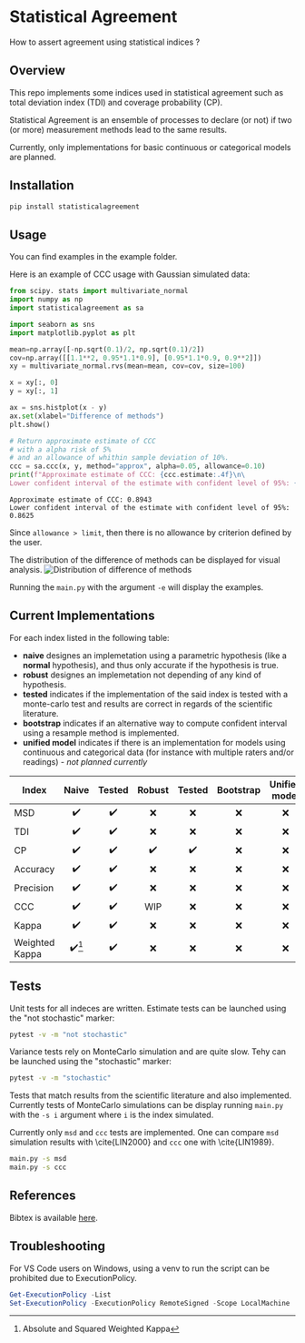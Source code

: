 # Statistical Agreement

How to assert agreement using statistical indices ?

## Overview

This repo implements some indices used in statistical agreement such as total deviation index (TDI) and coverage probability (CP).

Statistical Agreement is an ensemble of processes to declare (or not) if two (or more) measurement methods lead to the same results.

Currently, only implementations for basic continuous or categorical models are planned.

## Installation

```sh
pip install statisticalagreement
```

## Usage

You can find examples in the example folder.

Here is an example of CCC usage with Gaussian simulated data:

```python
from scipy. stats import multivariate_normal
import numpy as np
import statisticalagreement as sa

import seaborn as sns    
import matplotlib.pyplot as plt

mean=np.array([-np.sqrt(0.1)/2, np.sqrt(0.1)/2])
cov=np.array([[1.1**2, 0.95*1.1*0.9], [0.95*1.1*0.9, 0.9**2]])
xy = multivariate_normal.rvs(mean=mean, cov=cov, size=100)

x = xy[:, 0]
y = xy[:, 1]

ax = sns.histplot(x - y)
ax.set(xlabel="Difference of methods")
plt.show()

# Return approximate estimate of CCC 
# with a alpha risk of 5% 
# and an allowance of whithin sample deviation of 10%.
ccc = sa.ccc(x, y, method="approx", alpha=0.05, allowance=0.10)
print(f"Approximate estimate of CCC: {ccc.estimate:.4f}\n\
Lower confident interval of the estimate with confident level of 95%: {ccc.limit:.4f}\n")
```

```text
Approximate estimate of CCC: 0.8943
Lower confident interval of the estimate with confident level of 95%: 0.8625
```

Since `allowance > limit`, then there is no allowance by criterion defined by the user.

The distribution of the difference of methods can be displayed for visual analysis.
![Distribution of difference of methods](plots/histplot_difference_methods_simalution_example.png?raw=true "Distribution of difference of methods")

Running the `main.py` with the argument `-e` will display the examples.

## Current Implementations

For each index listed in the following table:

- **naive** designes an implemetation using a parametric hypothesis (like a **normal** hypothesis), and thus only accurate if the hypothesis is true.
- **robust** designes an implemetation not depending of any kind of hypothesis.
- **tested** indicates if the implementation of the said index is tested with a monte-carlo test and results are correct in regards of the scientific literature.
- **bootstrap** indicates if an alternative way to compute confident interval using a resample method is implemented.
- **unified model** indicates if there is an implementation for models using continuous and categorical data (for instance with multiple raters and/or readings) - *not planned currently*

|Index | Naive | Tested | Robust |  Tested | Bootstrap | Unified model |
|--|:--:|:--:|:--:|:--:|:--:|:--:|
| MSD |:heavy_check_mark:|:heavy_check_mark:|:x:|:x:|:x:|:x:|
| TDI |:heavy_check_mark:|:heavy_check_mark:|:x:|:x:|:x:|:x:|
| CP |:heavy_check_mark:|:heavy_check_mark:|:heavy_check_mark:|:heavy_check_mark:|:x:|:x:|
| Accuracy |:heavy_check_mark:|:heavy_check_mark:|:x:|:x:|:x:|:x:|
| Precision |:heavy_check_mark:|:heavy_check_mark:|:x:|:x:|:x:|:x:|
| CCC |:heavy_check_mark:|:heavy_check_mark:|WIP|:x:|:x:|:x:|
| Kappa |:heavy_check_mark:|:heavy_check_mark:|:x:|:x:|:x:|:x:|
| Weighted Kappa |:heavy_check_mark:[^2]|:heavy_check_mark:|:x:|:x:|:x:|:x:|

[^2]: Absolute and Squared Weighted Kappa

## Tests

Unit tests for all indeces are written. Estimate tests can be launched using the "not stochastic" marker:

```sh
pytest -v -m "not stochastic"
```

Variance tests rely on MonteCarlo simulation and are quite slow. Tehy can be launched using the "stochastic" marker:

```sh
pytest -v -m "stochastic"
```

Tests that match results from the scientific literature and also implemented. Currently tests of MonteCarlo simulations can be display running `main.py` with the `-s i` argument where `i` is the index simulated.

Currently only `msd` and `ccc` tests are implemented. One can compare `msd` simulation results with \cite{LIN2000} and `ccc` one with \cite{LIN1989}.

```sh
main.py -s msd
main.py -s ccc
```

## References

Bibtex is available [here](bibliography.bib).

## Troubleshooting

For VS Code users on Windows, using a venv to run the script can be prohibited due to ExecutionPolicy.

```powershell
Get-ExecutionPolicy -List
Set-ExecutionPolicy -ExecutionPolicy RemoteSigned -Scope LocalMachine
```
